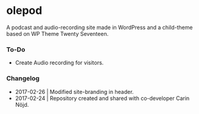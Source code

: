 # olepod
A podcast and audio-recording site made in WordPress and a child-theme based on WP Theme Twenty Seventeen.

### To-Do
- Create Audio recording for visitors.

### Changelog
- 2017-02-26 | Modified site-branding in header.
- 2017-02-24 | Repository created and shared with co-developer Carin Nöjd.
